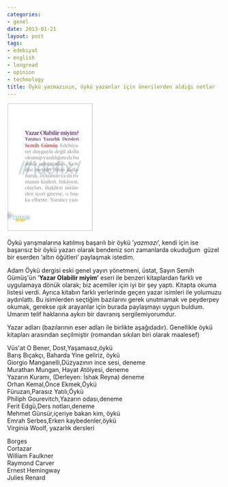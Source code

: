 ```yaml
---
categories:
- genel
date: 2013-01-21
layout: post
tags:
- edebiyat
- english
- longread
- opinion
- technology
title: Öykü yazmazının, öykü yazanlar için önerilerden aldığı notlar
---
```


[![](/images/dae1c-398550.jpg)](https://suatatan.wordpress.com/wp-content/uploads/2013/01/dae1c-398550.jpg)

  
  

Öykü yarışmalarına katılmış başarılı bir öykü ’_yazmazı_’, kendi için ise başarısız bir öykü yazarı olarak bendeniz son zamanlarda okuduğum  güzel bir eserden ‘altın öğütleri’ paylaşmak istedim.

  

Adam Öykü dergisi eski genel yayın yönetmeni, üstat, Sayın Semih Gümüş'ün ’**Yazar Olabilir miyim’** eseri ile benzeri kitaplardan farklı ve uygulamaya dönük olarak; biz acemiler için iyi bir şey yaptı. Kitapta okuma listesi verdi. Ayrıca kitabın farklı yerlerinde geçen yazar isimleri ile yolumuzu aydınlattı. Bu isimlerden seçtiğim bazılarını gerek unutmamak ve peyderpey okumak, gerekse _ışık_ arayanlar için burada paylaşmayı uygun buldum. Umarım telif haklarına aykırı bir davranış sergilemiyorumdur.

  

  

  

  

Yazar adları (bazılarının eser adları ile birlikte aşağıdadır). Genellikle öykü kitapları arasından seçilmiştir (romandan sıkılan biri olarak maalesef)

  
Vüs'at O Bener, Dost,Yaşamasız,öykü  
Barış Bıçakçı, Baharda Yine geliriz, öykü  
Giorgio Manganelli,Düzyazının ince sesi, deneme  
Murathan Mungan, Hayat Atölyesi, deneme  
Yazarın Kuramı, (Derleyen: İshak Reyna) deneme  
Orhan Kemal,Önce Ekmek,Öykü  
Füruzan,Parasız Yatılı,Öykü  
Philiph Gourevitch,Yazarın odası,deneme  
Ferit Edgü,Ders notları,deneme  
Mehmet Günsür,içeriye bakan kim, öykü  
Emrah Serbes,Erken kaybedenler,öykü  
Virginia Woolf, yazarlık dersleri  
  
  
Borges  
Cortazar  
William Faulkner  
Raymond Carver  
Ernest Hemingway  
Julies Renard
